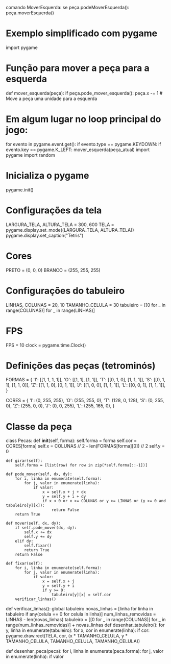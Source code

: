 comando MoverEsquerda:
    se peça.podeMoverEsquerda():
        peça.moverEsquerda()
# Exemplo simplificado com pygame

import pygame

# Função para mover a peça para a esquerda
def mover_esquerda(peça):
    if peça.pode_mover_esquerda():
        peça.x -= 1  # Move a peça uma unidade para a esquerda

# Em algum lugar no loop principal do jogo:
for evento in pygame.event.get():
    if evento.type == pygame.KEYDOWN:
        if evento.key == pygame.K_LEFT:
            mover_esquerda(peça_atual)
import pygame
import random

# Inicializa o pygame
pygame.init()

# Configurações da tela
LARGURA_TELA, ALTURA_TELA = 300, 600
TELA = pygame.display.set_mode((LARGURA_TELA, ALTURA_TELA))
pygame.display.set_caption("Tetris")

# Cores
PRETO = (0, 0, 0)
BRANCO = (255, 255, 255)

# Configurações do tabuleiro
LINHAS, COLUNAS = 20, 10
TAMANHO_CELULA = 30
tabuleiro = [[0 for _ in range(COLUNAS)] for _ in range(LINHAS)]

# FPS
FPS = 10
clock = pygame.time.Clock()
# Definições das peças (tetrominós)
FORMAS = {
    'I': [[1, 1, 1, 1]],
    'O': [[1, 1], [1, 1]],
    'T': [[0, 1, 0], [1, 1, 1]],
    'S': [[0, 1, 1], [1, 1, 0]],
    'Z': [[1, 1, 0], [0, 1, 1]],
    'J': [[1, 0, 0], [1, 1, 1]],
    'L': [[0, 0, 1], [1, 1, 1]],
}

CORES = {
    'I': (0, 255, 255),
    'O': (255, 255, 0),
    'T': (128, 0, 128),
    'S': (0, 255, 0),
    'Z': (255, 0, 0),
    'J': (0, 0, 255),
    'L': (255, 165, 0),
}

# Classe da peça
class Pecas:
    def __init__(self, forma):
        self.forma = forma
        self.cor = CORES[forma]
        self.x = COLUNAS // 2 - len(FORMAS[forma][0]) // 2
        self.y = 0

    def girar(self):
        self.forma = [list(row) for row in zip(*self.forma[::-1])]
        
    def pode_mover(self, dx, dy):
        for i, linha in enumerate(self.forma):
            for j, valor in enumerate(linha):
                if valor:
                    x = self.x + j + dx
                    y = self.y + i + dy
                    if x < 0 or x >= COLUNAS or y >= LINHAS or (y >= 0 and tabuleiro[y][x]):
                        return False
        return True

    def mover(self, dx, dy):
        if self.pode_mover(dx, dy):
            self.x += dx
            self.y += dy
        elif dy:
            self.fixar()
            return True
        return False

    def fixar(self):
        for i, linha in enumerate(self.forma):
            for j, valor in enumerate(linha):
                if valor:
                    x = self.x + j
                    y = self.y + i
                    if y >= 0:
                        tabuleiro[y][x] = self.cor
        verificar_linhas()

def verificar_linhas():
    global tabuleiro
    novas_linhas = [linha for linha in tabuleiro if any(celula == 0 for celula in linha)]
    num_linhas_removidas = LINHAS - len(novas_linhas)
    tabuleiro = [[0 for _ in range(COLUNAS)] for _ in range(num_linhas_removidas)] + novas_linhas
def desenhar_tabuleiro():
    for y, linha in enumerate(tabuleiro):
        for x, cor in enumerate(linha):
            if cor:
                pygame.draw.rect(TELA, cor, (x * TAMANHO_CELULA, y * TAMANHO_CELULA, TAMANHO_CELULA, TAMANHO_CELULA))

def desenhar_peca(peca):
    for i, linha in enumerate(peca.forma):
        for j, valor in enumerate(linha):
            if valor
